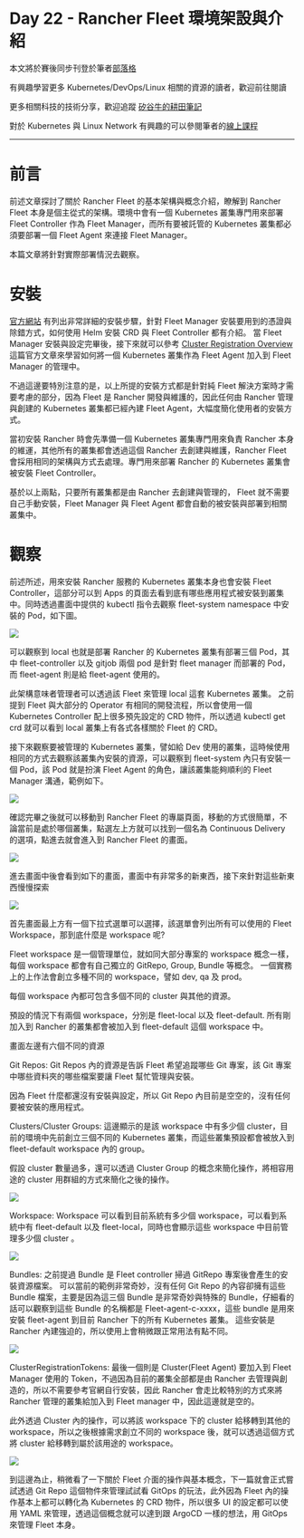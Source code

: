 Day 22 - Rancher Fleet 環境架設與介紹
==================================

本文將於賽後同步刊登於筆者[部落格](https://hwchiu.com/)

有興趣學習更多 Kubernetes/DevOps/Linux 相關的資源的讀者，歡迎前往閱讀

更多相關科技的技術分享，歡迎追蹤 [矽谷牛的耕田筆記](https://www.facebook.com/technologynoteniu)

對於 Kubernetes 與 Linux Network 有興趣的可以參閱筆者的[線上課程](https://course.hwchiu.com/)

---

# 前言
前述文章探討了關於 Rancher Fleet 的基本架構與概念介紹，瞭解到 Rancher Fleet 本身是個主從式的架構。環境中會有一個 Kubernetes 叢集專門用來部署 Fleet Controller 作為 Fleet Manager，而所有要被託管的 Kubernetes 叢集都必須要部署一個 Fleet Agent 來連接 Fleet Manager。

本篇文章將針對實際部署情況去觀察。

# 安裝

[官方網站](http://fleet.rancher.io/multi-cluster-install/) 有列出非常詳細的安裝步驟，針對 Fleet Manager 安裝要用到的憑證與除錯方式，如何使用 Helm 安裝 CRD 與 Fleet Controller 都有介紹。
當 Fleet Manager 安裝與設定完畢後，接下來就可以參考 [Cluster Registration Overview](http://fleet.rancher.io/cluster-overview/) 這篇官方文章來學習如何將一個 Kubernetes 叢集作為 Fleet Agent 加入到 Fleet Manager 的管理中。

不過這邊要特別注意的是，以上所提的安裝方式都是針對純 Fleet 解決方案時才需要考慮的部分，因為 Fleet 是 Rancher 開發與維護的，因此任何由 Rancher 管理與創建的 Kubernetes 叢集都已經內建 Fleet Agent，大幅度簡化使用者的安裝方式。

當初安裝 Rancher 時會先準備一個 Kubernetes 叢集專門用來負責 Rancher 本身的維運，其他所有的叢集都會透過這個 Rancher 去創建與維護，Rancher Fleet 會採用相同的架構與方式去處理。專門用來部署 Rancher 的 Kubernetes 叢集會被安裝 Fleet Controller。

基於以上兩點，只要所有叢集都是由 Rancher 去創建與管理的， Fleet 就不需要自己手動安裝，Fleet Manager 與 Fleet Agent 都會自動的被安裝與部署到相關叢集中。

# 觀察

前述所述，用來安裝 Rancher 服務的 Kubernetes 叢集本身也會安裝 Fleet Controller，這部分可以到 Apps 的頁面去看到底有哪些應用程式被安裝到叢集中。同時透過畫面中提供的 kubectl 指令去觀察 fleet-system namespace 中安裝的 Pod，如下圖。

![](https://i.imgur.com/D26BxGL.png)

可以觀察到 local 也就是部署 Rancher 的 Kubernetes 叢集有部署三個 Pod，其中 fleet-controller 以及 gitjob 兩個 pod 是針對 fleet manager 而部署的 Pod，而 fleet-agent 則是給 fleet-agent 使用的。

此架構意味者管理者可以透過該 Fleet 來管理 local 這套 Kubernetes 叢集。
之前提到 Fleet 與大部分的 Operator 有相同的開發流程，所以會使用一個 Kubernetes Controller 配上很多預先設定的 CRD 物件，所以透過 kubectl get crd 就可以看到 local 叢集上有各式各樣關於 Fleet 的 CRD。

接下來觀察要被管理的 Kubernetes 叢集，譬如給 Dev 使用的叢集，這時候使用相同的方式去觀察該叢集內安裝的資源，可以觀察到 fleet-system 內只有安裝一個 Pod，該 Pod 就是扮演 Fleet Agent 的角色，讓該叢集能夠順利的 Fleet Manager 溝通，範例如下。

![](https://i.imgur.com/6NkmYFP.png)

確認完畢之後就可以移動到 Rancher Fleet 的專屬頁面，移動的方式很簡單，不論當前是處於哪個叢集，點選左上方就可以找到一個名為 Continuous Delivery 的選項，點進去就會進入到 Rancher Fleet 的畫面。

![](https://i.imgur.com/2MnLVYF.png)

進去畫面中後會看到如下的畫面，畫面中有非常多的新東西，接下來針對這些新東西慢慢探索

![](https://i.imgur.com/RKvXvYl.png)

首先畫面最上方有一個下拉式選單可以選擇，該選單會列出所有可以使用的 Fleet Workspace，那到底什麼是 workspace 呢?

Fleet workspace 是一個管理單位，就如同大部分專案的 workspace 概念一樣，每個 workspace 都會有自己獨立的 GitRepo, Group, Bundle 等概念。
一個實務上的上作法會創立多種不同的 workspace，譬如 dev, qa 及 prod。

每個 workspace 內都可包含多個不同的 cluster 與其他的資源。

預設的情況下有兩個 workspace，分別是 fleet-local 以及 fleet-default. 所有剛加入到 Rancher 的叢集都會被加入到 fleet-default 這個 workspace 中。

畫面左邊有六個不同的資源

Git Repos:
Git Repos 內的資源是告訴 Fleet 希望追蹤哪些 Git 專案，該 Git 專案中哪些資料夾的哪些檔案要讓 Fleet 幫忙管理與安裝。

因為 Fleet 什麼都還沒有安裝與設定，所以 Git Repo 內目前是空空的，沒有任何要被安裝的應用程式。

Clusters/Cluster Groups:
這邊顯示的是該 workspace 中有多少個 cluster，目前的環境中先前創立三個不同的 Kubernetes 叢集，而這些叢集預設都會被放入到 fleet-default workspace 內的 group。

假設 cluster 數量過多，還可以透過 Cluster Group 的概念來簡化操作，將相容用途的 cluster 用群組的方式來簡化之後的操作。

![](https://i.imgur.com/crKNn9J.png)

Workspace:
Workspace 可以看到目前系統有多少個 workspace，可以看到系統中有 fleet-default 以及 fleet-local，同時也會顯示這些 workspace 中目前管理多少個 cluster 。

![](https://i.imgur.com/JR4XHU6.png)

Bundles:
之前提過 Bundle 是 Fleet controller 掃過 GitRepo 專案後會產生的安裝資源檔案。
可以當前的範例非常奇妙，沒有任何 Git Repo 的內容卻擁有這些 Bundle 檔案，主要是因為這三個 Bundle 是非常奇妙與特殊的 Bundle，仔細看的話可以觀察到這些 Bundle 的名稱都是 Fleet-agent-c-xxxx，這些 bundle 是用來安裝 fleet-agent 到目前 Rancher 下的所有 Kubernetes 叢集。
這些安裝是 Rancher 內建強迫的，所以使用上會稍微跟正常用法有點不同。

![](https://i.imgur.com/rbOOOtQ.png)

ClusterRegistrationTokens:
最後一個則是 Cluster(Fleet Agent) 要加入到 Fleet Manager 使用的 Token，不過因為目前的叢集全部都是由 Rancher 去管理與創造的，所以不需要參考官網自行安裝，因此 Rancher 會走比較特別的方式來將 Rancher 管理的叢集給加入到 Fleet manager 中，因此這邊就是空的。


此外透過 Cluster 內的操作，可以將該 workspace 下的 cluster 給移轉到其他的 workspace，所以之後根據需求創立不同的 workspace 後，就可以透過這個方式將 cluster 給移轉到屬於該用途的 workspace。

![](https://i.imgur.com/4PM93aR.png)

到這邊為止，稍微看了一下關於 Fleet 介面的操作與基本概念，下一篇就會正式嘗試透過 Git Repo 這個物件來管理試試看 GitOps 的玩法，此外因為 Fleet 內的操作基本上都可以轉化為 Kubernetes 的 CRD 物件，所以很多 UI 的設定都可以使用 YAML 來管理，透過這個概念就可以達到跟 ArgoCD 一樣的想法，用 GitOps 來管理 Fleet 本身。
